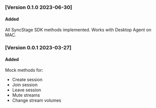 ### [Version 0.1.0 2023-06-30]
#### Added

All SyncStage SDK methods implemented. Works with Desktop Agent on MAC.

### [Version 0.0.1 2023-03-27]
#### Added

Mock methods for:

* Create session
* Join session
* Leave session
* Mute streams
* Change stream volumes
